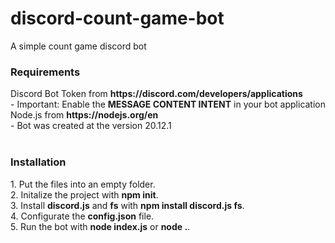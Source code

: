 # discord-count-game-bot
A simple count game discord bot
<br>
<h3>Requirements</h3>
Discord Bot Token from <strong>https://discord.com/developers/applications</strong><br>
- Important: Enable the <strong>MESSAGE CONTENT INTENT</strong> in your bot application<br>
Node.js from <strong>https://nodejs.org/en</strong><br>
- Bot was created at the version 20.12.1<br>
<br>
<h3>Installation</h3>
1. Put the files into an empty folder.<br>
2. Initalize the project with <strong>npm init</strong>.<br>
3. Install <strong>discord.js</strong> and <strong>fs</strong> with <strong>npm install discord.js fs</strong>.<br>
4. Configurate the <strong>config.json</strong> file.<br>
5. Run the bot with <strong>node index.js</strong> or <strong>node .</strong>.
